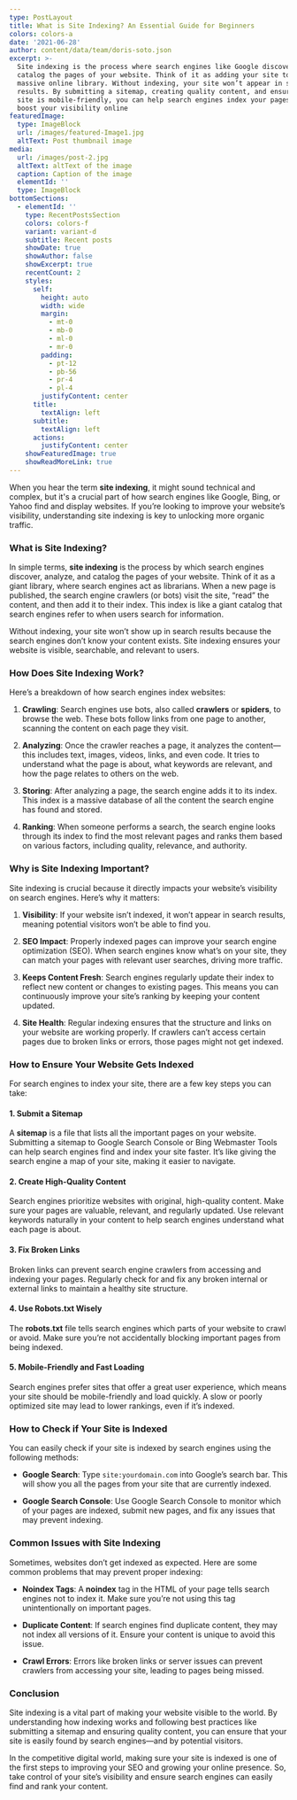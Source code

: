 ```yaml
---
type: PostLayout
title: What is Site Indexing? An Essential Guide for Beginners
colors: colors-a
date: '2021-06-28'
author: content/data/team/doris-soto.json
excerpt: >-
  Site indexing is the process where search engines like Google discover and
  catalog the pages of your website. Think of it as adding your site to a
  massive online library. Without indexing, your site won’t appear in search
  results. By submitting a sitemap, creating quality content, and ensuring your
  site is mobile-friendly, you can help search engines index your pages and
  boost your visibility online
featuredImage:
  type: ImageBlock
  url: /images/featured-Image1.jpg
  altText: Post thumbnail image
media:
  url: /images/post-2.jpg
  altText: altText of the image
  caption: Caption of the image
  elementId: ''
  type: ImageBlock
bottomSections:
  - elementId: ''
    type: RecentPostsSection
    colors: colors-f
    variant: variant-d
    subtitle: Recent posts
    showDate: true
    showAuthor: false
    showExcerpt: true
    recentCount: 2
    styles:
      self:
        height: auto
        width: wide
        margin:
          - mt-0
          - mb-0
          - ml-0
          - mr-0
        padding:
          - pt-12
          - pb-56
          - pr-4
          - pl-4
        justifyContent: center
      title:
        textAlign: left
      subtitle:
        textAlign: left
      actions:
        justifyContent: center
    showFeaturedImage: true
    showReadMoreLink: true
---
```

When you hear the term **site indexing**, it might sound technical and complex, but it's a crucial part of how search engines like Google, Bing, or Yahoo find and display websites. If you’re looking to improve your website’s visibility, understanding site indexing is key to unlocking more organic traffic.

### What is Site Indexing?

In simple terms, **site indexing** is the process by which search engines discover, analyze, and catalog the pages of your website. Think of it as a giant library, where search engines act as librarians. When a new page is published, the search engine crawlers (or bots) visit the site, “read” the content, and then add it to their index. This index is like a giant catalog that search engines refer to when users search for information.

Without indexing, your site won’t show up in search results because the search engines don’t know your content exists. Site indexing ensures your website is visible, searchable, and relevant to users.

### How Does Site Indexing Work?

Here’s a breakdown of how search engines index websites:

1.  **Crawling**: Search engines use bots, also called **crawlers** or **spiders**, to browse the web. These bots follow links from one page to another, scanning the content on each page they visit.

2.  **Analyzing**: Once the crawler reaches a page, it analyzes the content—this includes text, images, videos, links, and even code. It tries to understand what the page is about, what keywords are relevant, and how the page relates to others on the web.

3.  **Storing**: After analyzing a page, the search engine adds it to its index. This index is a massive database of all the content the search engine has found and stored.

4.  **Ranking**: When someone performs a search, the search engine looks through its index to find the most relevant pages and ranks them based on various factors, including quality, relevance, and authority.

### Why is Site Indexing Important?

Site indexing is crucial because it directly impacts your website’s visibility on search engines. Here’s why it matters:

1.  **Visibility**: If your website isn’t indexed, it won’t appear in search results, meaning potential visitors won’t be able to find you.

2.  **SEO Impact**: Properly indexed pages can improve your search engine optimization (SEO). When search engines know what’s on your site, they can match your pages with relevant user searches, driving more traffic.

3.  **Keeps Content Fresh**: Search engines regularly update their index to reflect new content or changes to existing pages. This means you can continuously improve your site’s ranking by keeping your content updated.

4.  **Site Health**: Regular indexing ensures that the structure and links on your website are working properly. If crawlers can’t access certain pages due to broken links or errors, those pages might not get indexed.

### How to Ensure Your Website Gets Indexed

For search engines to index your site, there are a few key steps you can take:

#### 1. **Submit a Sitemap**

A **sitemap** is a file that lists all the important pages on your website. Submitting a sitemap to Google Search Console or Bing Webmaster Tools can help search engines find and index your site faster. It’s like giving the search engine a map of your site, making it easier to navigate.

#### 2. **Create High-Quality Content**

Search engines prioritize websites with original, high-quality content. Make sure your pages are valuable, relevant, and regularly updated. Use relevant keywords naturally in your content to help search engines understand what each page is about.

#### 3. **Fix Broken Links**

Broken links can prevent search engine crawlers from accessing and indexing your pages. Regularly check for and fix any broken internal or external links to maintain a healthy site structure.

#### 4. **Use Robots.txt Wisely**

The **robots.txt** file tells search engines which parts of your website to crawl or avoid. Make sure you’re not accidentally blocking important pages from being indexed.

#### 5. **Mobile-Friendly and Fast Loading**

Search engines prefer sites that offer a great user experience, which means your site should be mobile-friendly and load quickly. A slow or poorly optimized site may lead to lower rankings, even if it’s indexed.

### How to Check if Your Site is Indexed

You can easily check if your site is indexed by search engines using the following methods:

*   **Google Search**: Type `site:yourdomain.com` into Google’s search bar. This will show you all the pages from your site that are currently indexed.

*   **Google Search Console**: Use Google Search Console to monitor which of your pages are indexed, submit new pages, and fix any issues that may prevent indexing.

### Common Issues with Site Indexing

Sometimes, websites don’t get indexed as expected. Here are some common problems that may prevent proper indexing:

*   **Noindex Tags**: A **noindex** tag in the HTML of your page tells search engines not to index it. Make sure you’re not using this tag unintentionally on important pages.

*   **Duplicate Content**: If search engines find duplicate content, they may not index all versions of it. Ensure your content is unique to avoid this issue.

*   **Crawl Errors**: Errors like broken links or server issues can prevent crawlers from accessing your site, leading to pages being missed.

### Conclusion

Site indexing is a vital part of making your website visible to the world. By understanding how indexing works and following best practices like submitting a sitemap and ensuring quality content, you can ensure that your site is easily found by search engines—and by potential visitors.

In the competitive digital world, making sure your site is indexed is one of the first steps to improving your SEO and growing your online presence. So, take control of your site’s visibility and ensure search engines can easily find and rank your content.
